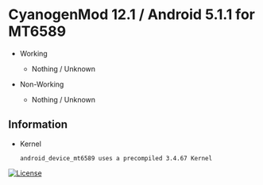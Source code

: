 # CyanogenMod 12.1 / Android 5.1.1 for MT6589

* Working
  * Nothing / Unknown

* Non-Working
  * Nothing / Unknown

Information
-----------

* Kernel

    ```shell
    android_device_mt6589 uses a precompiled 3.4.67 Kernel
    ```
[![License](https://img.shields.io/hexpm/l/plug.svg)](LICENSE.md)

